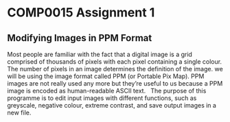 # COMP0015 Assignment 1
## Modifying Images in PPM Format
Most people are familiar with the fact that a digital image is a grid comprised of thousands of pixels with each pixel containing a single colour. The number of pixels in an image determines the definition of the image. we will be using the image format called PPM (or Portable Pix Map). PPM images are not really used any more but they’re useful to us because a PPM image is encoded as human-readable ASCII text.
&nbsp;
The purpose of this programme is to edit input images with different functions, such as greyscale, negative colour, extreme contrast, and save output images in a new file. 

